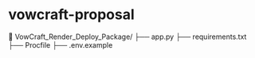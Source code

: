# vowcraft-proposal
📁 VowCraft_Render_Deploy_Package/
├── app.py
├── requirements.txt
├── Procfile
├── .env.example
